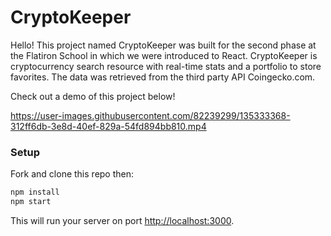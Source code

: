 # CryptoKeeper

Hello! This project named CryptoKeeper was built for the second phase at the Flatiron School in which we were introduced to React. CryptoKeeper is cryptocurrency search resource with real-time stats and a portfolio to store favorites. The data was retrieved from the third party API Coingecko.com. 

Check out a demo of this project below!



https://user-images.githubusercontent.com/82239299/135333368-312ff6db-3e8d-40ef-829a-54fd894bb810.mp4



### Setup

Fork and clone this repo then:

```sh
npm install
npm start
```


This will run your server on port
[http://localhost:3000](http://localhost:3000).

